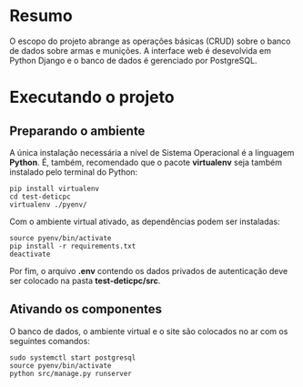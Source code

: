 # Resumo
O escopo do projeto abrange as operações básicas (CRUD) sobre o banco de dados sobre armas e munições. A interface web é desevolvida em Python Django e o banco de dados é gerenciado por PostgreSQL.

# Executando o projeto
## Preparando o ambiente
A única instalação necessária a nível de Sistema Operacional é a linguagem **Python**. É, também, recomendado que o pacote **virtualenv** seja também instalado pelo terminal do Python:

    pip install virtualenv
    cd test-deticpc
    virtualenv ./pyenv/

Com o ambiente virtual ativado, as dependências podem ser instaladas:

    source pyenv/bin/activate
    pip install -r requirements.txt
    deactivate

Por fim, o arquivo **.env** contendo os dados privados de autenticação deve ser colocado na pasta **test-deticpc/src**.

## Ativando os componentes
O banco de dados, o ambiente virtual e o site são colocados no ar com os seguintes comandos:

    sudo systemctl start postgresql
    source pyenv/bin/activate
    python src/manage.py runserver